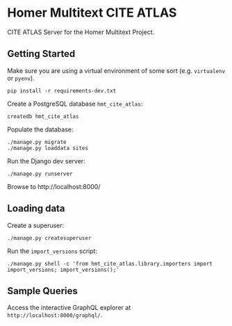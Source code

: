 # Homer Multitext CITE ATLAS

CITE ATLAS Server for the Homer Multitext Project.

## Getting Started

Make sure you are using a virtual environment of some sort (e.g. `virtualenv`
or `pyenv`).

```
pip install -r requirements-dev.txt
```

Create a PostgreSQL database `hmt_cite_atlas`:

```
createdb hmt_cite_atlas
```

Populate the database:

```
./manage.py migrate
./manage.py loaddata sites
```

Run the Django dev server:
```
./manage.py runserver
```

Browse to http://localhost:8000/

## Loading data

Create a superuser:

```
./manage.py createsuperuser
```

Run the `import_versions` script:

```
./manage.py shell -c 'from hmt_cite_atlas.library.importers import import_versions; import_versions();'
```

## Sample Queries

Access the interactive GraphQL explorer at `http://localhost:8000/graphql/`.
